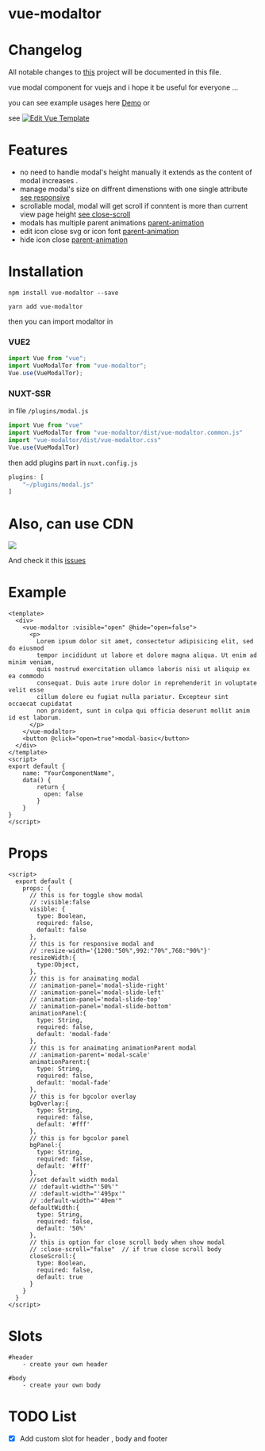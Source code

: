 # vue-modaltor

# Changelog

All notable changes to [this](changelog.md) project will be documented in this file.

vue modal component for vuejs and i hope it be useful for everyone ...

you can see example usages here
[Demo](https://davodaslanifakor.github.io/modaltor)
or

see [![Edit Vue Template](https://codesandbox.io/static/img/play-codesandbox.svg)](https://codesandbox.io/s/63vvr24qn)

# Features

- no need to handle modal's height manually it extends as the content of modal increases .
- manage modal's size on diffrent dimenstions with one single attribute [see responsive](https://davodaslanifakor.github.io/modaltor#responsive)
- scrollable modal, modal will get scroll if conntent is more than current view page height [see close-scroll](https://davodaslanifakor.github.io/modaltor#close-scroll)
- modals has multiple parent animations [parent-animation](https://davodaslanifakor.github.io/modaltor#animation-parent)
- edit icon close svg or icon font [parent-animation](https://davodaslanifakor.github.io/modaltor#svg)
- hide icon close [parent-animation](https://davodaslanifakor.github.io/modaltor#show-close-button)

# Installation

```NPM
npm install vue-modaltor --save
```

```YARN
yarn add vue-modaltor
```

then you can import modaltor in

### VUE2

```js
import Vue from "vue";
import VueModalTor from "vue-modaltor";
Vue.use(VueModalTor);
```

### NUXT-SSR
in  file ```/plugins/modal.js```
```js
import Vue from "vue"
import VueModalTor from "vue-modaltor/dist/vue-modaltor.common.js"
import "vue-modaltor/dist/vue-modaltor.css"
Vue.use(VueModalTor)
```
then add plugins part in ```nuxt.config.js```
```js
plugins: [
    "~/plugins/modal.js"
]
```

# Also, can use CDN
[![](https://data.jsdelivr.com/v1/package/npm/vue-modaltor/badge?style=rounded)](https://www.jsdelivr.com/package/npm/vue-modaltor)

And check it this [issues](https://github.com/davodaslanifakor/modaltor/issues/13) 

# Example

```vue
<template>
  <div>
    <vue-modaltor :visible="open" @hide="open=false">
      <p>
        Lorem ipsum dolor sit amet, consectetur adipisicing elit, sed do eiusmod
        tempor incididunt ut labore et dolore magna aliqua. Ut enim ad minim veniam,
        quis nostrud exercitation ullamco laboris nisi ut aliquip ex ea commodo
        consequat. Duis aute irure dolor in reprehenderit in voluptate velit esse
        cillum dolore eu fugiat nulla pariatur. Excepteur sint occaecat cupidatat
        non proident, sunt in culpa qui officia deserunt mollit anim id est laborum.
      </p>
    </vue-modaltor>
    <button @click="open=true">modal-basic</button>
  </div>
</template>
<script>
export default {
    name: "YourComponentName",
    data() {
        return {
          open: false
        }
    }
}
</script>

```

# Props

```vue
<script>
  export default {
    props: {
      // this is for toggle show modal
      // :visible:false
      visible: {
        type: Boolean,
        required: false,
        default: false
      },
      // this is for responsive modal and
      // :resize-width='{1200:"50%",992:"70%",768:"90%"}'
      resizeWidth:{
        type:Object,
      },
      // this is for anaimating modal
      // :animation-panel='modal-slide-right'
      // :animation-panel='modal-slide-left'
      // :animation-panel='modal-slide-top'
      // :animation-panel='modal-slide-bottom'
      animationPanel:{
        type: String,
        required: false,
        default: 'modal-fade'
      },
      // this is for anaimating animationParent modal
      // :animation-parent='modal-scale'
      animationParent:{
        type: String,
        required: false,
        default: 'modal-fade'
      },
      // this is for bgcolor overlay
      bgOverlay:{
        type: String,
        required: false,
        default: '#fff'
      },
      // this is for bgcolor panel
      bgPanel:{
        type: String,
        required: false,
        default: '#fff'
      },
      //set default width modal
      // :default-width="'50%'"
      // :default-width="'495px'"
      // :default-width="'40em'"
      defaultWidth:{
        type: String,
        required: false,
        default: '50%'
      },
      // this is option for close scroll body when show modal
      // :close-scroll="false"  // if true close scroll body
      closeScroll:{
        type: Boolean,
        required: false,
        default: true
      }
    }
  }
</script>
```


# Slots

    #header
        - create your own header

    #body 
        - create your own body




# TODO List

- [x] Add custom slot for header , body and footer

